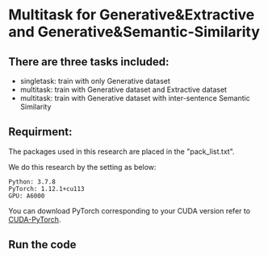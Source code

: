 # Multitask for Generative&amp;Extractive and Generative&amp;Semantic-Similarity

## There are three tasks included:
- singletask: train with only Generative dataset
- multitask: train with Generative dataset and Extractive dataset
- multitask: train with Generative dataset with inter-sentence Semantic Similarity

## Requirment:
The packages used in this research are placed in the "pack_list.txt".

We do this research by the setting as below:
```
Python: 3.7.8
PyTorch: 1.12.1+cu113 
GPU: A6000
```
You can download PyTorch corresponding to your CUDA version refer to [CUDA-PyTorch](https://pytorch.org/get-started/previous-versions/).
## Run the code
